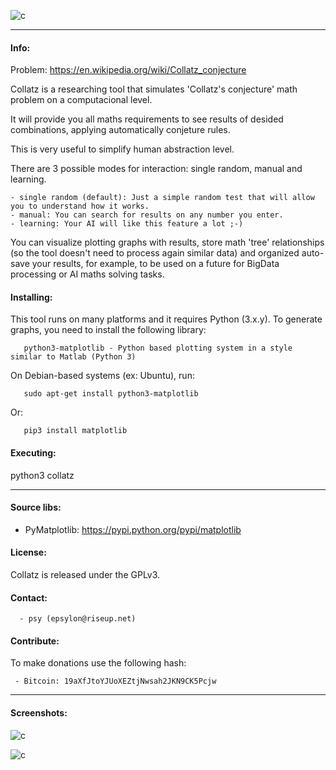 
![c](https://03c8.net/images/collatz_banner.png)

----------

#### Info:

 Problem: https://en.wikipedia.org/wiki/Collatz_conjecture

 Collatz is a researching tool that simulates 'Collatz's conjecture' math problem on a computacional level.

 It will provide you all maths requirements to see results of desided combinations, applying automatically conjeture rules. 

 This is very useful to simplify human abstraction level.

 There are 3 possible modes for interaction: single random, manual and learning.

    - single random (default): Just a simple random test that will allow you to understand how it works.
    - manual: You can search for results on any number you enter.
    - learning: Your AI will like this feature a lot ;-)

 You can visualize plotting graphs with results, store math 'tree' relationships (so the tool doesn't need to process again similar data) 
 and organized auto-save your results, for example, to be used on a future for BigData processing or AI maths solving tasks.

#### Installing:

 This tool runs on many platforms and it requires Python (3.x.y). To generate graphs, you need to install the following library:

       python3-matplotlib - Python based plotting system in a style similar to Matlab (Python 3)

 On Debian-based systems (ex: Ubuntu), run: 

       sudo apt-get install python3-matplotlib

 Or:

       pip3 install matplotlib

#### Executing:
  
  python3 collatz

----------

####  Source libs:

 * PyMatplotlib: https://pypi.python.org/pypi/matplotlib

#### License:

 Collatz is released under the GPLv3.

#### Contact:

      - psy (epsylon@riseup.net)

#### Contribute: 

 To make donations use the following hash:
  
     - Bitcoin: 19aXfJtoYJUoXEZtjNwsah2JKN9CK5Pcjw

----------

####  Screenshots:

  ![c](https://03c8.net/images/collatz_tree.png "Collatz Tree")

  ![c](https://03c8.net/images/collatz_graph.png "Collatz Graph")

